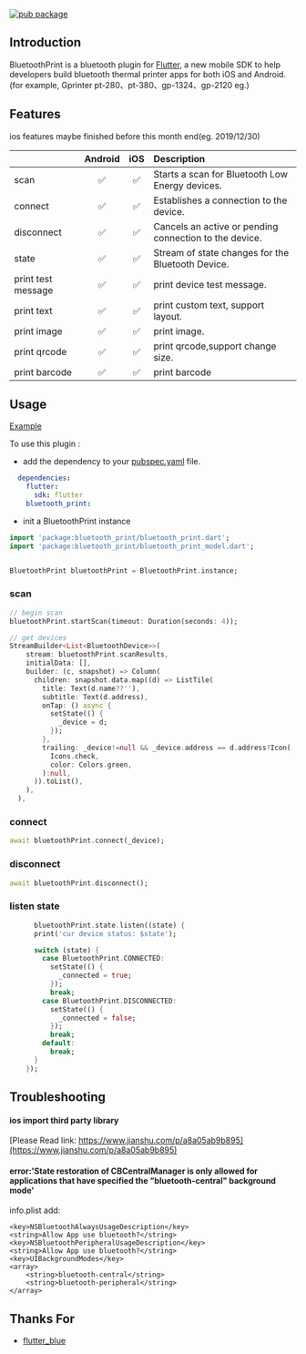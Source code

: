 [![pub package](https://img.shields.io/pub/v/bluetooth_print.svg)](https://pub.dartlang.org/packages/bluetooth_print)


## Introduction

BluetoothPrint is a bluetooth plugin for [Flutter](http://www.flutter.io), a new mobile SDK to help developers build bluetooth thermal printer apps for both iOS and Android.(for example, Gprinter pt-280、pt-380、gp-1324、gp-2120 eg.)



## Features

ios features maybe finished before this month end(eg. 2019/12/30)       

|                         |      Android       |         iOS          |             Description            |
| :---------------        | :----------------: | :------------------: |  :-------------------------------- |
| scan                    | :white_check_mark: |  :white_check_mark:  | Starts a scan for Bluetooth Low Energy devices. |
| connect                 | :white_check_mark: |  :white_check_mark:  | Establishes a connection to the device. |
| disconnect              | :white_check_mark: |  :white_check_mark:  | Cancels an active or pending connection to the device. |
| state                   | :white_check_mark: |  :white_check_mark:  | Stream of state changes for the Bluetooth Device. |
| print test message      | :white_check_mark: |  :white_check_mark:  | print device test message. |
| print text              | :white_check_mark: |  :white_check_mark:  | print custom text, support layout. |
| print image             | :white_check_mark: |  :white_check_mark:  | print image. |
| print qrcode            | :white_check_mark: |  :white_check_mark:  | print qrcode,support change size. |
| print barcode           | :white_check_mark: |  :white_check_mark:  | print barcode |


## Usage

[Example](https://github.com/thon-ju/bluetooth_print/blob/master/example/lib/main.dart)

To use this plugin :

- add the dependency to your [pubspec.yaml](https://github.com/thon-ju/bluetooth_print/blob/master/example/pubspec.yaml) file.

```yaml
  dependencies:
    flutter:
      sdk: flutter
    bluetooth_print:
```

- init a BluetoothPrint instance

```dart
import 'package:bluetooth_print/bluetooth_print.dart';
import 'package:bluetooth_print/bluetooth_print_model.dart';


BluetoothPrint bluetoothPrint = BluetoothPrint.instance;
```

### scan
```dart
// begin scan
bluetoothPrint.startScan(timeout: Duration(seconds: 4));

// get devices
StreamBuilder<List<BluetoothDevice>>(
    stream: bluetoothPrint.scanResults,
    initialData: [],
    builder: (c, snapshot) => Column(
      children: snapshot.data.map((d) => ListTile(
        title: Text(d.name??''),
        subtitle: Text(d.address),
        onTap: () async {
          setState(() {
            _device = d;
          });
        },
        trailing: _device!=null && _device.address == d.address?Icon(
          Icons.check,
          color: Colors.green,
        ):null,
      )).toList(),
    ),
  ),
```

### connect
```dart
await bluetoothPrint.connect(_device);
```

### disconnect
```dart
await bluetoothPrint.disconnect();
```

### listen state
```dart
      bluetoothPrint.state.listen((state) {
      print('cur device status: $state');

      switch (state) {
        case BluetoothPrint.CONNECTED:
          setState(() {
            _connected = true;
          });
          break;
        case BluetoothPrint.DISCONNECTED:
          setState(() {
            _connected = false;
          });
          break;
        default:
          break;
      }
    });
```

## Troubleshooting
#### ios import third party library
[Please Read link: https://www.jianshu.com/p/a8a05ab9b895](https://www.jianshu.com/p/a8a05ab9b895) 

#### error:'State restoration of CBCentralManager is only allowed for applications that have specified the "bluetooth-central" background mode'    
info.plist add:
```
<key>NSBluetoothAlwaysUsageDescription</key>
<string>Allow App use bluetooth?</string>
<key>NSBluetoothPeripheralUsageDescription</key>
<string>Allow App use bluetooth?</string>
<key>UIBackgroundModes</key>
<array>
    <string>bluetooth-central</string>
    <string>bluetooth-peripheral</string>
</array>
```

## Thanks For
- [flutter_blue](https://github.com/pauldemarco/flutter_blue)
